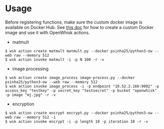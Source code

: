 # Usage
Before registering functions, make sure the custom docker image is available on Docker Hub. See [this doc](https://github.com/neerajas-group/openwhisk-benchmarks/blob/master/docs/docker-actions.md) for how to create a custom Docker image and use it with OpenWhisk actions.

- matmult
```console
$ wsk action create matmult matmult.py --docker psinha25/python3-ow --web raw --memory 512
$ wsk action invoke matmult -i -p N 100 -r -v
```
- image processing
```console
$ wsk action create image_process image-process.py --docker psinha25/python3-ow --web raw --memory 512
$ wsk action invoke image_process -i -p endpoint "10.52.2.166:9002" -p access_key "testkey" -p secret_key "testsecret" -p bucket "openwhisk" -p image "mj.jpg" -r -v
```
- encryption
```console
$ wsk action create encrypt encrypt.py --docker psinha25/python3-ow --web raw --memory 512 -i
$ wsk action invoke encrypt -i -p length 10 -p iteration 10 -r -v
